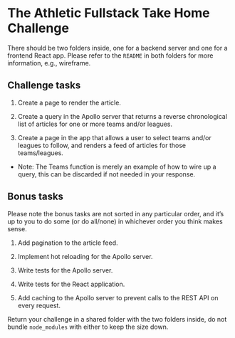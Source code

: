 # The Athletic Fullstack Take Home Challenge

There should be two folders inside, one for a backend server and one for a frontend React app. Please refer to the `README` in both folders for more information, e.g., wireframe.

## Challenge tasks

<!-- Done! An article page appears, has pretty neutral style, and looks alright at 3 breakpoints. -->
1. Create a page to render the article.

<!-- Done! Check the resolvers. I also added a slice based on an offset and limit for pagination --> 
2. Create a query in the Apollo server that returns a reverse chronological list of articles for one or more teams and/or leagues.

<!-- Done! A Modal pops up, shows teams or leagues dropdowns and updates accordingly. ToDo: Style the modal  -->
3. Create a page in the app that allows a user to select teams and/or leagues to follow, and renders a feed of articles for those teams/leagues. 
  - Note: The Teams function is merely an example of how to wire up a query, this can be discarded if not needed in your response.

## Bonus tasks

Please note the bonus tasks are not sorted in any particular order, and it’s up to you to do some (or do all/none) in whichever order you think makes sense.

<!-- Done!  -->
1. Add pagination to the article feed.
<!-- Done! Did it using Nodemon. -->
2. Implement hot reloading for the Apollo server.

3. Write tests for the Apollo server.
4. Write tests for the React application.
<!-- I think I started this, though I'm not sure how to check. -->
5. Add caching to the Apollo server to prevent calls to the REST API on every request.

Return your challenge in a shared folder with the two folders inside, do not bundle `node_modules` with either to keep the size down.
